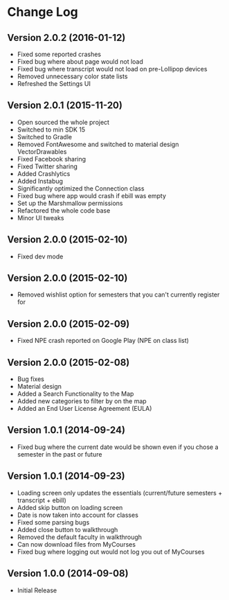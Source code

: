 # Change Log

## Version 2.0.2 (2016-01-12)
* Fixed some reported crashes
* Fixed bug where about page would not load
* Fixed bug where transcript would not load on pre-Lollipop devices
* Removed unnecessary color state lists 
* Refreshed the Settings UI

## Version 2.0.1 (2015-11-20)
* Open sourced the whole project
* Switched to min SDK 15
* Switched to Gradle
* Removed FontAwesome and switched to material design VectorDrawables
* Fixed Facebook sharing
* Fixed Twitter sharing
* Added Crashlytics
* Added Instabug
* Significantly optimized the Connection class 
* Fixed bug where app would crash if ebill was empty
* Set up the Marshmallow permissions
* Refactored the whole code base
* Minor UI tweaks

## Version 2.0.0 (2015-02-10)
* Fixed dev mode

## Version 2.0.0 (2015-02-10)
* Removed wishlist option for semesters that you can't currently register for

## Version 2.0.0 (2015-02-09)
* Fixed NPE crash reported on Google Play (NPE on class list)

## Version 2.0.0 (2015-02-08)
* Bug fixes
* Material design
* Added a Search Functionality to the Map
* Added new categories to filter by on the map
* Added an End User License Agreement (EULA)

## Version 1.0.1 (2014-09-24)
* Fixed bug where the current date would be shown even if you chose a semester in the past or future

## Version 1.0.1 (2014-09-23)
* Loading screen only updates the essentials (current/future semesters + transcript + ebill)
* Added skip button on loading screen
* Date is now taken into account for classes
* Fixed some parsing bugs
* Added close button to walkthrough
* Removed the default faculty in walkthrough
* Can now download files from MyCourses
* Fixed bug where logging out would not log you out of MyCourses

## Version 1.0.0 (2014-09-08)
* Initial Release